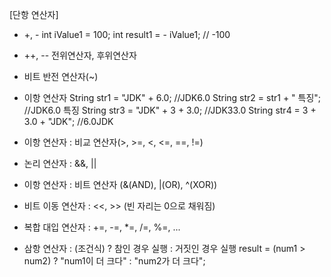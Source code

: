 [단항 연산자]
- +, -
  int iValue1 = 100;
  int result1 = - iValue1; // -100

- ++, --
  전위연산자, 후위연산자

- 비트 반전 연산자(~)

- 이항 연산자
  String str1 = "JDK" + 6.0; //JDK6.0
  String str2 = str1 + " 특징"; //JDK6.0 특징
  String str3 = "JDK" + 3 + 3.0; //JDK33.0
	String str4 = 3 + 3.0 + "JDK"; //6.0JDK

- 이항 연산자 : 비교 연산자(>, >=, <, <=, ==, !=)
- 논리 연산자 : &&, ||
- 이항 연산자 : 비트 연산자 (&(AND), |(OR), ^(XOR))
- 비트 이동 연산자 : <<, >> (빈 자리는 0으로 채워짐)

- 복합 대입 연산자 : +=, -=, *=, /=, %=, ...

- 삼항 연산자 : (조건식) ? 참인 경우 실행 : 거짓인 경우 실행
  result = (num1 > num2) ? "num1이 더 크다" : "num2가 더 크다";

